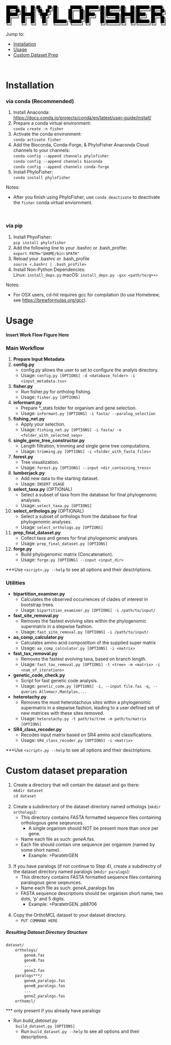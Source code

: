 ![PhyloFIsher](docs/fisher.png)

Jump to:
   - [Installation](#Installation)
   - [Usage](#Usage)
   - [Custom Dataset Prep](#Custom-dataset-preparation)

<br/>

# Installation

### via conda (Recommended)
1. Install Anaconda:<br/>
https://docs.conda.io/projects/conda/en/latest/user-guide/install/
2. Prepare a conda virtual environment:<br/>
 `conda create -n fisher`
3. Activate the conda environment:<br/>
`conda activate fisher`
4. Add the Bioconda, Conda-Forge, & PhyloFisher Anaconda Cloud channels to your channels:<br/>
`conda config --append channels phylofisher`<br/>
`conda config --append channels bioconda`<br/>
`conda config --append channels conda-forge`<br/>
5. Install PhyloFisher:<br/>
`conda install phylofisher`

Notes:
- After you finish using PhyloFisher, use `conda deactivate` to deactivate the `fisher` conda virtual enviornment.
<br/>

### via pip
1. Install PhyoFisher:<br/>
`pip install phylofisher`
2. Add the following line to your .bashrc or .bash_profile:<br/>
`export PATH="$HOME/bin:$PATH"`
3. Reload your .bashrc or .bash_profile<br/>
`source <.bashrc | .bash_profile>`<br/>
4. Install Non-Python Dependencies:<br/>
Linux: `install_deps.py`
macOS: `install_deps.py -gxx <path/to/g++>`

Notes:
- For OSX users, cd-hit requires gcc for compilation (to use Homebrew, see https://brewformulas.org/gcc).  

# Usage

**Insert Work Flow Figure Here**

### Main Workflow
1. **Prepare Input Metadata**
1. **config.py**
    - config.py allows the user to set to configure the analyis directory. <br/>
    - Usage: `config.py [OPTIONS] -d <database_folder> -i <input_metadata.tsv>`<br/>
1. **fisher.py**
    - Run fisher.py for ortholog fishing.<br/>
    - Usage: `fisher.py [OPTIONS]`<br/>
1. **informant.py**
    - Prepare *_stats folder for organism and gene selection.<br/>
    - Usage: `informant.py [OPTIONS] -i fasta/ --paralog_selection`<br/>
1. **fishing_net.py**
    - Apply your selection.<br/>
    - Usage: `fishing_net.py [OPTIONS] -i fasta/ -o <folder_with_selected_seqs>`<br/>
1. **single_gene_tree_constructor.py**
    - Length filtration, trimming and single gene tree computations.<br/>
    - Usage: `trimming.py [OPTIONS] -i <folder_with_fasta_files>`<br/>
1. **forest.py**
    - Tree visualization.<br/>
    - Usage: `forest.py [OPTIONS] --input <dir_containing_tress>`<br/>
1. **lumberjack.py**
    - Add new data to the starting dataset.<br/>
    - Usage: `INSERT USAGE`
1. **select_taxa.py** (OPTIONAL)
    - Select a subset of taxa from the database for final phylogenomic analyses.<br/>
    - Usage: `select_taxa.py [OPTIONS]`<br/>
1. **select_orthologs.py** (OPTIONAL)
    - Select a subset of orthologs from the database for final phylogenomic analyses.<br/>
    - Usage: `select_orthologs.py [OPTIONS]`<br/>
1. **prep_final_dataset.py**
    - Collect taxa and genes for final phylogenomic analyses.<br/>
    - Usage: `prep_final_dataset.py [OPTIONS]`<br/>
1. **forge.py**
    - Build phylogenomic matrix (Concatenation).<br/>
    - Usage: `forge.py [OPTIONS] --input <input_dir> `<br/>
 

***Use `<script>.py --help`  to see all options and their desctriptions.


### Utilities
* **bipartition_examiner.py**
    * Calculates the observed occurrences of clades of interest in bootstrap trees.
    * Usage: `bipartition_examiner.py [OPTIONS] -i /path/to/input/`<br/>
* **fast_site_removal.py**
    * Removes the fastest evolving sites within the phylogenomic supermatrix in a stepwise fashion.
    * Usage: `fast_site_removal.py [OPTIONS] -i /path/to/input/`<br/>
* **aa_comp_calculator.py**
    * Calculates amino acid compostition of the supplied super matrix
    * Usage: `aa_comp_calculator.py [OPTIONS] -i <matrix>`<br/>
* **fast_tax_removal.py**
    * Removes the fastest evolving taxa, based on branch length.
    * Usage: `fast_tax_removal.py [OPTIONS] -t <tree> -m <matrix> -i <num_of_iterations>`<br/>
* **genetic_code_check.py**
    * Script for fast genetic code analysis.
    * Usage: `genetic_code.py [OPTIONS] -i, --input file.fas -q, --queries Allomacr,Mantplas,...`<br/>
* **heterotachy.py**
    * Removes the most heterotachous sites within a phylogenomic supermatrix in a stepwise fashion,
     leading to a user defined set of new matrices with these sites removed.
    * Usage: `heterotachy.py -t path/to/tree -m path/to/matrix [OPTIONS]`<br/>
* **SR4_class_recoder.py**
    * Recodes input matrix based on SR4 amino acid classifications.
    * Usage: `SR4_class_recoder.py [OPTIONS] -i <matrix>`<br/>

***Use `<script>.py --help`  to see all options and their desctriptions.
 
 
      
# Custom dataset preparation
1. Create a directory that will contain the dataset and go there:<br/>
`mkdir dataset`<br/>
`cd dataset`<br/><br/>
2. Create a subdirectory of the dataset directory named orthologs (`mkdir orthologs`):
    - This directory contains FASTA formatted sequence files containing orthologous gene seqeunces.
        - A single organism should NOT be present more than once per gene. 
    - Name each file as such: _geneA_.fas.
    - Each file should contain one sequence per organism (named by some short name).
        - Example: >ParatetrGEN<br/><br/>
3. If you have paralogs (if not continue to Step 4), create a subdirectry of the dataset 
    directory named paralogs (`mkdir paralogs`):
    - This directory contains FASTA formatted sequence files containing paralogous gene seqeunces.
    - Name each file as such: _geneA_\_paralogs.fas
    - FASTA sequence descriptions should be: organism short name, two dots, 'p' and 5 digits.
        - Example: >ParatetrGEN..p88706<br/><br/>
4. Copy the OrthoMCL dataset to your dataset directory.
    * `PUT COMMAND HERE`
    
##### Resulting Dataset Directory Structure
    dataset/
        orthologs/
            geneA.fas
            geneB.fas
            ...
            geneZ.fas
        paralogs***/
            geneA_paralogs.fas
            geneB_paralogs.fas
            ...
            geneZ_paralogs.fas
        orthomcl/
*** only present if you already have paralogs

* Run _build_dataset.py_<br/>
` build_dataset.py [OPTIONS]`
    * Run `build_dataset.py --help` to see all options and their descriptions.
        